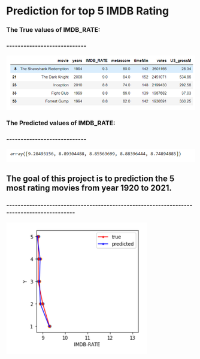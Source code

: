 # Prediction for top 5 IMDB Rating
### The True values of IMDB_RATE:
### ----------------------------
![](https://github.com/Rawan-qahtani/T5-Regression/blob/main/P2.png)
### The Predicted values of IMDB_RATE:
### ----------------------------

![](https://github.com/Rawan-qahtani/T5-Regression/blob/main/P3.png)
## The goal of this project is to prediction the 5 most rating movies from year 1920 to 2021.
### -----------------------------------------------------------------------------------------

![](https://github.com/Rawan-qahtani/T5-Regression/blob/main/P1.png)
